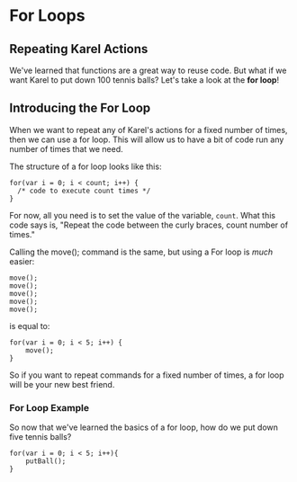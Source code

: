# For Loops

## Repeating Karel Actions
We've learned that functions are a great way to reuse code. But what if we want Karel to put down 100 tennis balls? Let's take a look at the **for loop**!

## Introducing the For Loop
When we want to repeat any of Karel's actions for a fixed number of times, then we can use a for loop. This will allow us to have a bit of code run any number of times that we need. 

The structure of a for loop looks like this: 
```
for(var i = 0; i < count; i++) {
  /* code to execute count times */
}
```
For now, all you need is to set the value of the variable, ```count```. What this code says is, "Repeat the code between the curly braces, count number of times."

Calling the move(); command is the same, but using a For loop is *much* easier:
```
move();
move();
move();
move();
move();
```
is equal to:
```
for(var i = 0; i < 5; i++) {
    move();
}
```
So if you want to repeat commands for a fixed number of times, a for loop will be your new best friend. 

### For Loop Example
So now that we've learned the basics of a for loop, how do we put down five tennis balls?
```
for(var i = 0; i < 5; i++){
    putBall();
}
```
